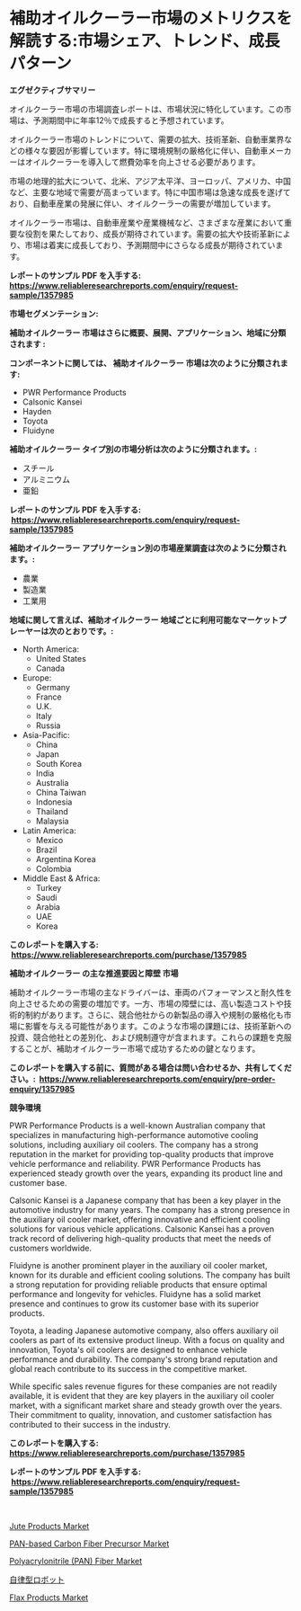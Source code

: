 <p><h1>補助オイルクーラー市場のメトリクスを解読する:市場シェア、トレンド、成長パターン</h1></p><p><strong>エグゼクティブサマリー</strong></p>
<p><p>オイルクーラー市場の市場調査レポートは、市場状況に特化しています。この市場は、予測期間中に年率12％で成長すると予想されています。</p><p>オイルクーラー市場のトレンドについて、需要の拡大、技術革新、自動車業界などの様々な要因が影響しています。特に環境規制の厳格化に伴い、自動車メーカーはオイルクーラーを導入して燃費効率を向上させる必要があります。</p><p>市場の地理的拡大について、北米、アジア太平洋、ヨーロッパ、アメリカ、中国など、主要な地域で需要が高まっています。特に中国市場は急速な成長を遂げており、自動車産業の発展に伴い、オイルクーラーの需要が増加しています。</p><p>オイルクーラー市場は、自動車産業や産業機械など、さまざまな産業において重要な役割を果たしており、成長が期待されています。需要の拡大や技術革新により、市場は着実に成長しており、予測期間中にさらなる成長が期待されています。</p></p>
<p><strong>レポートのサンプル PDF を入手する: <a href="https://www.reliableresearchreports.com/enquiry/request-sample/1357985">https://www.reliableresearchreports.com/enquiry/request-sample/1357985</a></strong></p>
<p><strong>市場セグメンテーション:</strong></p>
<p><strong> 補助オイルクーラー 市場はさらに概要、展開、アプリケーション、地域に分類されます :</strong></p>
<p><strong>コンポーネントに関しては、 補助オイルクーラー 市場は次のように分類されます: &nbsp;</strong></p>
<p><ul><li>PWR Performance Products</li><li>Calsonic Kansei</li><li>Hayden</li><li>Toyota</li><li>Fluidyne</li></ul></p>
<p><strong> 補助オイルクーラー タイプ別の市場分析は次のように分類されます。:</strong></p>
<p><ul><li>スチール</li><li>アルミニウム</li><li>亜鉛</li></ul></p>
<p><strong>レポートのサンプル PDF を入手する: &nbsp;<a href="https://www.reliableresearchreports.com/enquiry/request-sample/1357985">https://www.reliableresearchreports.com/enquiry/request-sample/1357985</a></strong></p>
<p><strong> 補助オイルクーラー アプリケーション別の市場産業調査は次のように分類されます。:</strong></p>
<p><ul><li>農業</li><li>製造業</li><li>工業用</li></ul></p>
<p><strong>地域に関して言えば、補助オイルクーラー 地域ごとに利用可能なマーケットプレーヤーは次のとおりです。:</strong></p>
<p><ul>
    <li>
        North America:
        <ul>
            <li>United States</li>
            <li>Canada</li>
        </ul>
    </li>
    <li>
        Europe:
        <ul>
            <li>Germany</li>
            <li>France</li>
            <li>U.K.</li>
            <li>Italy</li>
            <li>Russia</li>
        </ul>
    </li>
    <li>
        Asia-Pacific:
        <ul>
            <li>China</li>
            <li>Japan</li>
            <li>South Korea</li>
            <li>India</li>
            <li>Australia</li>
            <li>China Taiwan</li>
            <li>Indonesia</li>
            <li>Thailand</li>
            <li>Malaysia</li>
        </ul>
    </li>
    <li>
        Latin America:
        <ul>
            <li>Mexico</li>
            <li>Brazil</li>
            <li>Argentina Korea</li>
            <li>Colombia</li>
        </ul>
    </li>
    <li>
        Middle East & Africa:
        <ul>
            <li>Turkey</li>
            <li>Saudi</li>
            <li>Arabia</li>
            <li>UAE</li>
            <li>Korea</li>
        </ul>
    </li>
    </ul></p>
<p><strong>このレポートを購入する: &nbsp;<a href="https://www.reliableresearchreports.com/purchase/1357985">https://www.reliableresearchreports.com/purchase/1357985</a></strong></p>
<p><strong>補助オイルクーラー の主な推進要因と障壁 市場</strong></p>
<p><p>補助オイルクーラー市場の主なドライバーは、車両のパフォーマンスと耐久性を向上させるための需要の増加です。一方、市場の障壁には、高い製造コストや技術的制約があります。さらに、競合他社からの新製品の導入や規制の厳格化も市場に影響を与える可能性があります。このような市場の課題には、技術革新への投資、競合他社との差別化、および規制遵守が含まれます。これらの課題を克服することが、補助オイルクーラー市場で成功するための鍵となります。</p></p>
<p><strong>このレポートを購入する前に、質問がある場合は問い合わせるか、共有してください。:&nbsp; <a href="https://www.reliableresearchreports.com/enquiry/pre-order-enquiry/1357985">https://www.reliableresearchreports.com/enquiry/pre-order-enquiry/1357985</a></strong></p>
<p><strong>競争環境</strong></p>
<p><p>PWR Performance Products is a well-known Australian company that specializes in manufacturing high-performance automotive cooling solutions, including auxiliary oil coolers. The company has a strong reputation in the market for providing top-quality products that improve vehicle performance and reliability. PWR Performance Products has experienced steady growth over the years, expanding its product line and customer base.</p><p>Calsonic Kansei is a Japanese company that has been a key player in the automotive industry for many years. The company has a strong presence in the auxiliary oil cooler market, offering innovative and efficient cooling solutions for various vehicle applications. Calsonic Kansei has a proven track record of delivering high-quality products that meet the needs of customers worldwide.</p><p>Fluidyne is another prominent player in the auxiliary oil cooler market, known for its durable and efficient cooling solutions. The company has built a strong reputation for providing reliable products that ensure optimal performance and longevity for vehicles. Fluidyne has a solid market presence and continues to grow its customer base with its superior products.</p><p>Toyota, a leading Japanese automotive company, also offers auxiliary oil coolers as part of its extensive product lineup. With a focus on quality and innovation, Toyota's oil coolers are designed to enhance vehicle performance and durability. The company's strong brand reputation and global reach contribute to its success in the competitive market.</p><p>While specific sales revenue figures for these companies are not readily available, it is evident that they are key players in the auxiliary oil cooler market, with a significant market share and steady growth over the years. Their commitment to quality, innovation, and customer satisfaction has contributed to their success in the industry.</p></p>
<p><strong>このレポートを購入する: &nbsp; <a href="https://www.reliableresearchreports.com/purchase/1357985">https://www.reliableresearchreports.com/purchase/1357985</a></strong></p>
<p><strong>レポートのサンプル PDF を入手する: &nbsp;<a href="https://www.reliableresearchreports.com/enquiry/request-sample/1357985">https://www.reliableresearchreports.com/enquiry/request-sample/1357985</a></strong><strong></strong></p>
<p>&nbsp;</p>
<p><p><a href="https://github.com/vimar16th/Market-Research-Report-List-3/blob/main/jute-products-market.md">Jute Products Market</a></p><p><a href="https://issuu.com/reportprime-2/docs/pan-based-carbon-fiber-precursor-market-size-2030.">PAN-based Carbon Fiber Precursor Market</a></p><p><a href="https://issuu.com/reportprime-2/docs/polyacrylonitrile-pan-fiber-market-size-2030.pptx">Polyacrylonitrile (PAN) Fiber Market</a></p><p><a href="https://github.com/zjkmgcs938405/Market-Research-Report-List-1/blob/main/7752314193012.md">自律型ロボット</a></p><p><a href="https://github.com/luckyshygirl/Market-Research-Report-List-3/blob/main/flax-products-market.md">Flax Products Market</a></p></p>